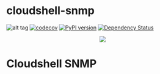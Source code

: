 # cloudshell-snmp
![alt tag](https://travis-ci.org/QualiSystems/cloudshell-snmp.svg)
[![codecov](https://codecov.io/gh/QualiSystems/cloudshell-snmp/branch/dev/graph/badge.svg)](https://codecov.io/gh/QualiSystems/cloudshell-snmp)
[![PyPI version](https://badge.fury.io/py/cloudshell-snmp.svg)](https://badge.fury.io/py/cloudshell-snmp)
[![Dependency Status](https://dependencyci.com/github/QualiSystems/cloudshell-snmp/badge)](https://dependencyci.com/github/QualiSystems/cloudshell-snmp)

<p align="center">
<img src="https://github.com/QualiSystems/devguide_source/raw/master/logo.png"></img>
</p>

# Cloudshell SNMP
